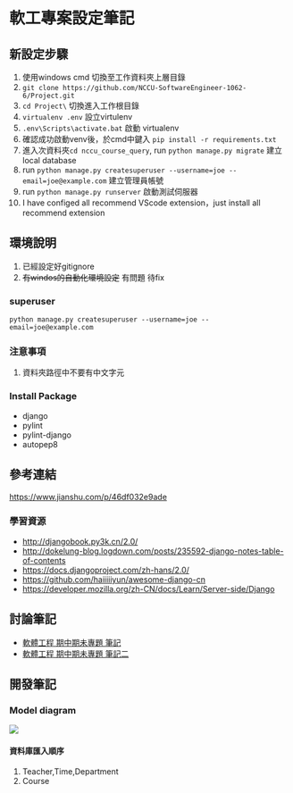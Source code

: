 軟工專案設定筆記
===
## 新設定步驟
1. 使用windows cmd 切換至工作資料夾上層目錄
2. `git clone https://github.com/NCCU-SoftwareEngineer-1062-6/Project.git`
3. `cd Project\` 切換進入工作根目錄
2. `virtualenv .env` 設立virtulenv
3. `.env\Scripts\activate.bat` 啟動 virtualenv
4. 確認成功啟動venv後，於cmd中鍵入 `pip install -r requirements.txt`
5. 進入次資料夾`cd nccu_course_query`, run `python manage.py migrate` 建立local database
6. run `python manage.py createsuperuser --username=joe --email=joe@example.com` 建立管理員帳號
7. run `python manage.py runserver` 啟動測試伺服器
10. I have configed all recommend VScode extension，just install all recommend extension

## 環境說明
1. 已經設定好gitignore
2. ~~有windos的自動化環境設定~~ 有問題 待fix

### superuser
`python manage.py createsuperuser --username=joe --email=joe@example.com`
### 注意事項

1. 資料夾路徑中不要有中文字元


### Install Package
- django
- pylint
- pylint-django
- autopep8

## 參考連結
https://www.jianshu.com/p/46df032e9ade

### 學習資源
- http://djangobook.py3k.cn/2.0/
- http://dokelung-blog.logdown.com/posts/235592-django-notes-table-of-contents
- https://docs.djangoproject.com/zh-hans/2.0/
- https://github.com/haiiiiiyun/awesome-django-cn
- https://developer.mozilla.org/zh-CN/docs/Learn/Server-side/Django

## 討論筆記
- [軟體工程 期中期未專題 筆記](https://hackmd.io/Ef-ewUAgT8KgyNV5gF4scQ)
- [軟體工程 期中期未專題 筆記二](https://hackmd.io/8JzlpH56RWC8hXhc_6DH9A)

## 開發筆記

### Model diagram

![](https://i.imgur.com/TwA6jvj.png)

#### 資料庫匯入順序

1. Teacher,Time,Department
2. Course
